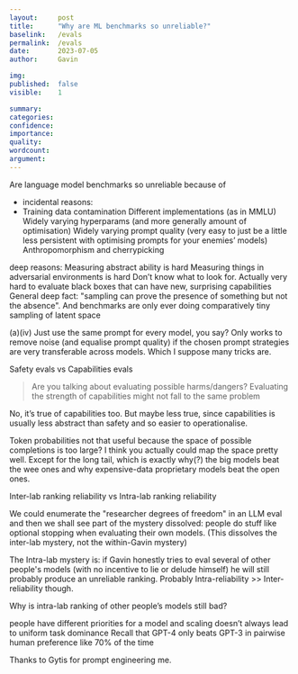 ```yaml
---
layout:     post
title:      "Why are ML benchmarks so unreliable?"
baselink:   /evals
permalink:  /evals
date:       2023-07-05
author:     Gavin

img:        
published:  false
visible:    1

summary:    
categories: 
confidence: 
importance: 
quality:    
wordcount:  
argument:   
---
```


Are language model benchmarks so unreliable because of 

* incidental reasons:
* Training data contamination
Different implementations (as in MMLU)
Widely varying hyperparams (and more generally amount of optimisation) 
Widely varying prompt quality (very easy to just be a little less persistent with optimising prompts for your enemies’ models)
Anthropomorphism and cherrypicking


deep reasons:
Measuring abstract ability is hard
Measuring things in adversarial environments is hard
Don’t know what to look for. Actually very hard to evaluate black boxes that can have new, surprising capabilities
General deep fact: "sampling can prove the presence of something but not the absence". And benchmarks are only ever doing comparatively tiny sampling of latent space


(a)(iv) Just use the same prompt for every model, you say? Only works to remove noise (and equalise prompt quality) if the chosen prompt strategies are very transferable across models. Which I suppose many tricks are.


Safety evals vs Capabilities evals
> Are you talking about evaluating possible harms/dangers? Evaluating the strength of capabilities might not fall to the same problem

No, it’s true of capabilities too. But maybe less true, since capabilities is usually less abstract than safety and so easier to operationalise.

Token probabilities not that useful because the space of possible completions is too large? I think you actually could map the space pretty well. Except for the long tail, which is exactly why(?) the big models beat the wee ones and why expensive-data proprietary models beat the open ones.

Inter-lab ranking reliability vs Intra-lab ranking reliability

We could enumerate the "researcher degrees of freedom" in an LLM eval and then we shall see part of the mystery dissolved: people do stuff like optional stopping when evaluating their own models. (This dissolves the inter-lab mystery, not the within-Gavin mystery)

The Intra-lab mystery is: if Gavin honestly tries to eval several of other people's models (with no incentive to lie or delude himself) he will still probably produce an unreliable ranking. Probably Intra-reliability >> Inter-reliability though.

Why is intra-lab ranking of other people’s models still bad? 

people have different priorities for a model and scaling doesn’t always lead to uniform task dominance
Recall that GPT-4 only beats GPT-3 in pairwise human preference like 70% of the time





Thanks to Gytis for prompt engineering me.
